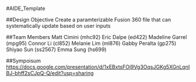 #AIDE_Template

##Design Objective
Create a paramterizable Fusion 360 file that can systematically update based on user inputs

##Team Members
Matt Cimini (mhc92)
Eric Dalpe (ed422)
Madeline Garrel (mpg95)
Connor Li (cl852)
Melanie Lim (ml876)
Gabby Peralta (gp275)
Shiyao Sun (ss2567)
Emma Sung (hs699)

##Sympoisum
https://docs.google.com/presentation/d/1xEBxtsFOj9Vg3OqsJGKg5XGnLqnIBJ-bhff2sCJpQ-Q/edit?usp=sharing
